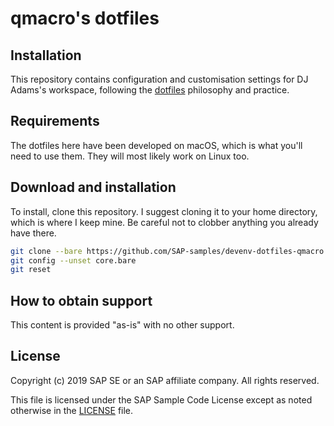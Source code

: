 # qmacro's dotfiles

## Installation

This repository contains configuration and customisation settings for DJ Adams's workspace, following the [dotfiles](https://dotfiles.github.io/) philosophy and practice.

## Requirements

The dotfiles here have been developed on macOS, which is what you'll need to use them. They will most likely work on Linux too.

## Download and installation

To install, clone this repository. I suggest cloning it to your home directory, which is where I keep mine. Be careful not to clobber anything you already have there.

```bash
git clone --bare https://github.com/SAP-samples/devenv-dotfiles-qmacro .git
git config --unset core.bare
git reset
```

## How to obtain support

This content is provided "as-is" with no other support.

## License

Copyright (c) 2019 SAP SE or an SAP affiliate company. All rights reserved.

This file is licensed under the SAP Sample Code License except as noted otherwise in the [LICENSE](LICENSE) file.

